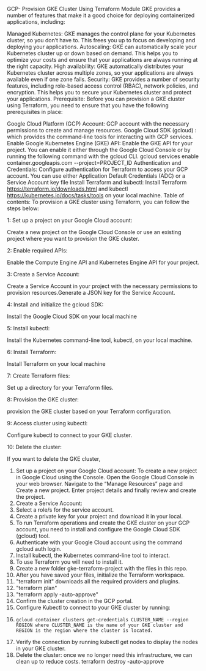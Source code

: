 GCP- Provision GKE Cluster Using Terraform Module
GKE provides a number of features that make it a good choice for deploying containerized applications, including:

Managed Kubernetes: GKE manages the control plane for your Kubernetes cluster, so you don’t have to. This frees you up to focus on developing and deploying your applications.
Autoscaling: GKE can automatically scale your Kubernetes cluster up or down based on demand. This helps you to optimize your costs and ensure that your applications are always running at the right capacity.
High availability: GKE automatically distributes your Kubernetes cluster across multiple zones, so your applications are always available even if one zone fails.
Security: GKE provides a number of security features, including role-based access control (RBAC), network policies, and encryption. This helps you to secure your Kubernetes cluster and protect your applications.
Prerequisite:
Before you can provision a GKE cluster using Terraform, you need to ensure that you have the following prerequisites in place:

Google Cloud Platform (GCP) Account: GCP account with the necessary permissions to create and manage resources.
Google Cloud SDK (gcloud) : which provides the command-line tools for interacting with GCP services.
Enable Google Kubernetes Engine (GKE) API: Enable the GKE API for your project. You can enable it either through the Google Cloud Console or by running the following command with the gcloud CLI.
gcloud services enable container.googleapis.com --project=PROJECT_ID
Authentication and Credentials: Configure authentication for Terraform to access your GCP account. You can use either Application Default Credentials (ADC) or a Service Account key file
Install Terraform and kubectl: Install Terraform https://terraform.io/downloads.html and kubectl https://kubernetes.io/docs/tasks/tools on your local machine.
Table of contents:
To provision a GKE cluster using Terraform, you can follow the steps below:

1: Set up a project on your Google Cloud account:

Create a new project on the Google Cloud Console or use an existing project where you want to provision the GKE cluster.

2: Enable required APIs:

Enable the Compute Engine API and Kubernetes Engine API for your project.

3: Create a Service Account:

Create a Service Account in your project with the necessary permissions to provision resources.Generate a JSON key for the Service Account.

4: Install and initialize the gcloud SDK:

Install the Google Cloud SDK on your local machine

5: Install kubectl:

Install the Kubernetes command-line tool, kubectl, on your local machine.

6: Install Terraform:

Install Terraform on your local machine

7: Create Terraform files:

Set up a directory for your Terraform files.

8: Provision the GKE cluster:

provision the GKE cluster based on your Terraform configuration.

9: Access cluster using kubectl:

Configure kubectl to connect to your GKE cluster.

10: Delete the cluster:

If you want to delete the GKE cluster,

1. Set up a project on your Google Cloud account:
To create a new project in Google Cloud using the Console. Open the Google Cloud Console in your web browser.
Navigate to the “Manage Resources” page and Create a new project. Enter project details and finally review and create the project.
2. Create a Service Account:
3. Select a role/s for the service account.
4. Create a private key for your project and download it in your local.
5. To run Terraform operations and create the GKE cluster on your GCP account, you need to install and configure the Google Cloud SDK (gcloud) tool.
6. Authenticate with your Google Cloud account using the command gcloud auth login.
7. Install kubectl, the Kubernetes command-line tool to interact.
8. To use Terraform you will need to install it.
9. Create a new folder gke-terraform-project with the files in this repo.
10. After you have saved your files, initialize the Terraform workspace.
11. "terraform init" downloads all the required providers and plugins.
12. "terraform plan"
13. "terraform apply -auto-approve"
14. Confirm the cluster creation in the GCP portal.
15. Configure Kubectl to connect to your GKE cluster by running:
16.     gcloud container clusters get-credentials CLUSTER_NAME --region REGION where CLUSTER_NAME is the name of your GKE cluster and REGION is the region where the cluster is located.
17. Verify the connection by running kubectl get nodes to display the nodes in your GKE cluster.
18. Delete the cluster: once we no longer need this infrastructure, we can clean up to reduce costs.
        terraform destroy -auto-approve

